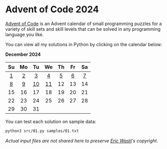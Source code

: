 # Advent of Code 2024

[Advent of Code][aoc] is an Advent calendar of small programming puzzles for a variety of skill sets and skill levels that can be solved in any programming language you like.

You can view all my solutions in Python by clicking on the calendar below:

**December 2024**

|    Su    |    Mo    |    Tu    |    We    |    Th    |    Fr    |    Sa    |
|:--------:|:--------:|:--------:|:--------:|:--------:|:--------:|:--------:|
|  [1][1]  |  [2][2]  |  [3][3]  |  [4][4]  |  [5][5]  |  [6][6]  |  [7][7]  |
|  [8][8]  |  [9][9]  | [10][10] | [11][11] |    12    |    13    |    14    |
|    15    |    16    |    17    |    18    |    19    |    20    |    21    |
|    22    |    23    |    24    |    25    |    26    |    27    |    28    |
|    29    |    30    |    31    |          |          |          |          |

You can test each solution on sample data:

```sh
python3 src/01.py samples/01.txt
```

_Actual input files are not shared here to preserve [Eric Wastl][was]'s copyright._


[aoc]: https://adventofcode.com/about
[was]: http://was.tl/

[1]:  src/01.py
[2]:  src/02.py
[3]:  src/03.py
[4]:  src/04.py
[5]:  src/05.py
[6]:  src/06.py
[7]:  src/07.py
[8]:  src/08.py
[9]:  src/09.py
[10]: src/10.py
[11]: src/11.py
